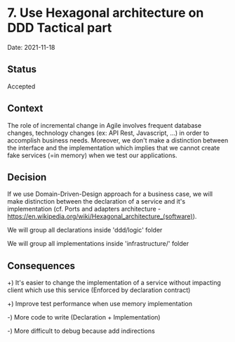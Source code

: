 # 7. Use Hexagonal architecture on DDD Tactical part

Date: 2021-11-18

## Status

Accepted

## Context

The role of incremental change in Agile involves frequent database changes, 
technology changes (ex: API Rest, Javascript, ...) in order to accomplish business needs.
Moreover, we don't make a distinction between the interface and the implementation 
which implies that we cannot create fake services (=in memory) when we test our applications.

## Decision

If we use Domain-Driven-Design approach for a business case, we will make distinction between the declaration 
of a service and it's implementation (cf. Ports and adapters architecture - https://en.wikipedia.org/wiki/Hexagonal_architecture_(software)).

We will group all declarations inside 'ddd/logic' folder

We will group all implementations inside 'infrastructure/' folder

## Consequences

+) It's easier to change the implementation of a service without impacting client which use this service 
 (Enforced by declaration contract)

+) Improve test performance when use memory implementation

-) More code to write (Declaration + Implementation)

-) More difficult to debug because add indirections

